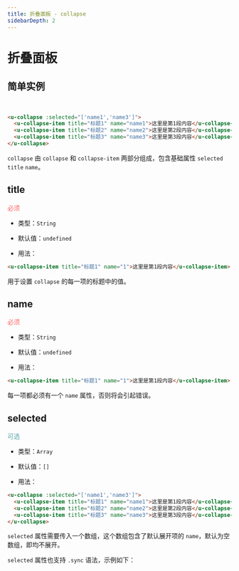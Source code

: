 ```yaml
---
title: 折叠面板 - collapse
sidebarDepth: 2
---
```


# 折叠面板

## 简单实例

<br>

<ClientOnly>
<collapse-demo-1></collapse-demo-1>
</ClientOnly>

```html
<u-collapse :selected="['name1','name3']">
  <u-collapse-item title="标题1" name="name1">这里是第1段内容</u-collapse-item>
  <u-collapse-item title="标题2" name="name2">这里是第2段内容</u-collapse-item>
  <u-collapse-item title="标题3" name="name3">这里是第3段内容</u-collapse-item>
</u-collapse>
```

`collapse` 由 `collapse` 和 `collapse-item` 两部分组成，包含基础属性 `selected` `title` `name`。

## title
<font color=#ff6464>必须</font>

- 类型：`String`

- 默认值：`undefined`

- 用法：

```html
<u-collapse-item title="标题1" name="1">这里是第1段内容</u-collapse-item>
```

用于设置 `collapse` 的每一项的标题中的值。

## name
<font color=#ff6464>必须</font>

- 类型：`String`

- 默认值：`undefined`

- 用法：

```html
<u-collapse-item title="标题1" name="1">这里是第1段内容</u-collapse-item>
```

每一项都必须有一个 `name` 属性，否则将会引起错误。

## selected
<font color=#56a7ac>可选</font>

- 类型：`Array`

- 默认值：`[]`

- 用法：

```html
<u-collapse :selected="['name1','name3']">
  <u-collapse-item title="标题1" name="name1">这里是第1段内容</u-collapse-item>
  <u-collapse-item title="标题2" name="name2">这里是第2段内容</u-collapse-item>
  <u-collapse-item title="标题3" name="name3">这里是第3段内容</u-collapse-item>
</u-collapse>
```

`selected` 属性需要传入一个数组，这个数组包含了默认展开项的 `name`，默认为空数组，即均不展开。

`selected` 属性也支持 `.sync` 语法，示例如下：